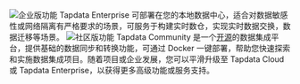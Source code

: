 <span class="tooltip">
  <img src="https://img.shields.io/badge/%E6%94%AF%E6%8C%81%E7%89%88%E6%9C%AC:%20-Tapdata%20On%20Prem-F3961A" style={{transform:'scale(1.1)'}} alt="企业版功能"/>
  <span class="tooltip-content">Tapdata Enterprise 可部署在您的本地数据中心，适合对数据敏感性或网络隔离有严格要求的场景，可服务于构建实时数仓，实现实时数据交换，数据迁移等场景。</span>
</span>

<span class="tooltip">
  <img src="https://img.shields.io/badge/Tapdata%20Community-A8A8B0" style={{transform:'scale(1.1)'}} alt="社区版功能"/>
  <span class="tooltip-content">Tapdata Community 是一个<a href="https://github.com/tapdata/tapdata">开源</a>的数据集成平台，提供基础的数据同步和转换功能，可通过 Docker 一键部署，帮助您快速探索和实施数据集成项目。随着项目或企业发展，您可以平滑升级至 Tapdata Cloud 或 Tapdata Enterprise，以获得更多高级功能或服务支持。</span>
</span>